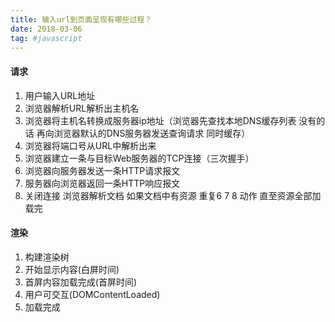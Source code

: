 ```yaml
---
title: 输入url到页面呈现有哪些过程？
date: 2018-03-06
tag: #javascript
---
```


#### 请求
1. 用户输入URL地址
2. 浏览器解析URL解析出主机名
3. 浏览器将主机名转换成服务器ip地址（浏览器先查找本地DNS缓存列表 没有的话 再向浏览器默认的DNS服务器发送查询请求 同时缓存）
4. 浏览器将端口号从URL中解析出来
5. 浏览器建立一条与目标Web服务器的TCP连接（三次握手）
6. 浏览器向服务器发送一条HTTP请求报文
7. 服务器向浏览器返回一条HTTP响应报文
8. 关闭连接 浏览器解析文档
如果文档中有资源 重复6 7 8 动作 直至资源全部加载完

####  渲染
1. 构建渲染树
2. 开始显示内容(白屏时间)
3. 首屏内容加载完成(首屏时间)
4. 用户可交互(DOMContentLoaded)
5. 加载完成
